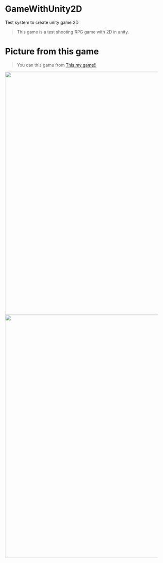 # GameWithUnity2D
Test system to create unity game 2D
>This game is a test shooting RPG game with 2D in unity.

# Picture from this game
>You can this game from [This my game!!](https://testbuildgame1632.firebaseapp.com/)
<p align="center">
  <img width="800" src="https://user-images.githubusercontent.com/89478647/216811900-8d965089-c47c-4d61-9002-7999757c5387.png">
  <img width="800" src="https://user-images.githubusercontent.com/89478647/216812916-c3cac5e5-17db-4f19-ace6-217f859a081f.png">
<p/>
